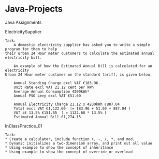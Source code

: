 # Java-Projects
Java Assignments

ElectricitySupplier
	
	Task: 
		A domestic electricity supplier has asked you to write a simple program for them to help 
	their urban 24 Hour meter customers to calculate the estimated annual electricity bill. 

		An example of how the Estimated Annual Bill is calculated for an electricity 
	Urban 24 Hour meter customer on the standard tariff, is given below.

		Annual Standing Charge excl VAT €183.96.
		Unit Rate excl VAT 21.12 cent per kWh
		Average Annual Consumption 4200kWh*
		Annual PSO Levy excl VAT €51.60

		Annual Electricity Charge 21.12 x 4200kWh €887.04
		Total excl VAT €1,122.60  (= 183.96 + 51.60 + 887.04 )
		VAT at 13.5% €151.55  ( = 1122.60 * 13.5% )
		Estimated Annual Bill €1,274.15

InClassPractice_01
	
	Task: 
	* Create a calculator, include function +, -, /, *, and mod.
	* Dynamic initializes a two-dimension array, and print out all value
	* Using example to show the concept of inheritance
	* Using example to show the concept of override or overload